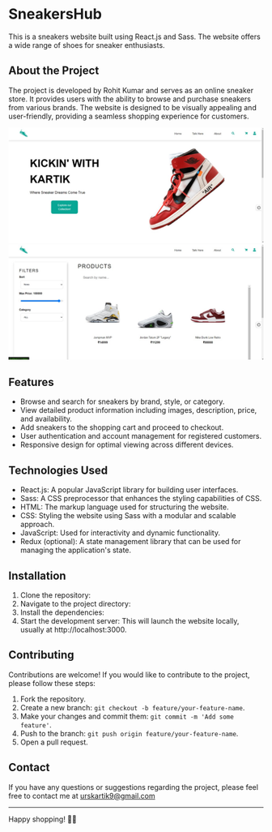 # SneakersHub

This is a sneakers website built using React.js and Sass. The website offers a wide range of shoes for sneaker enthusiasts.

## About the Project

The project is developed by Rohit Kumar and serves as an online sneaker store. It provides users with the ability to browse and purchase sneakers from various brands. The website is designed to be visually appealing and user-friendly, providing a seamless shopping experience for customers.

![UrbanKart Logo](./public/sneaker-main.jpg)
![UrbanKart Logo](./public/sneaker-products.jpg)


## Features

- Browse and search for sneakers by brand, style, or category.
- View detailed product information including images, description, price, and availability.
- Add sneakers to the shopping cart and proceed to checkout.
- User authentication and account management for registered customers.
- Responsive design for optimal viewing across different devices.

## Technologies Used

- React.js: A popular JavaScript library for building user interfaces.
- Sass: A CSS preprocessor that enhances the styling capabilities of CSS.
- HTML: The markup language used for structuring the website.
- CSS: Styling the website using Sass with a modular and scalable approach.
- JavaScript: Used for interactivity and dynamic functionality.
- Redux (optional): A state management library that can be used for managing the application's state.

## Installation

1. Clone the repository:
2. Navigate to the project directory:
3. Install the dependencies:
4. Start the development server:
This will launch the website locally, usually at http://localhost:3000.

## Contributing

Contributions are welcome! If you would like to contribute to the project, please follow these steps:

1. Fork the repository.
2. Create a new branch: `git checkout -b feature/your-feature-name`.
3. Make your changes and commit them: `git commit -m 'Add some feature'`.
4. Push to the branch: `git push origin feature/your-feature-name`.
5. Open a pull request.
## Contact

If you have any questions or suggestions regarding the project, please feel free to contact me at urskartik9@gmail.com

---

Happy shopping! 🚀👟





